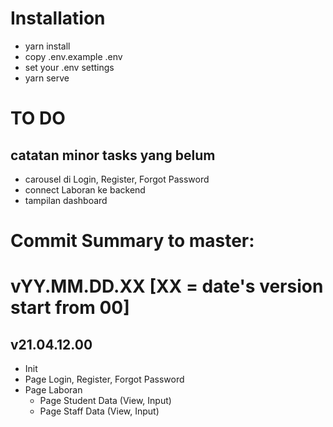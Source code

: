 # Installation
- yarn install
- copy .env.example .env
- set your .env settings
- yarn serve

# TO DO
## catatan minor tasks yang belum
- carousel di Login, Register, Forgot Password
- connect Laboran ke backend
- tampilan dashboard

# Commit Summary to master: 
# vYY.MM.DD.XX [XX = date's version start from 00]
## v21.04.12.00
- Init
- Page Login, Register, Forgot Password
- Page Laboran
    - Page Student Data (View, Input)
    - Page Staff Data (View, Input)
